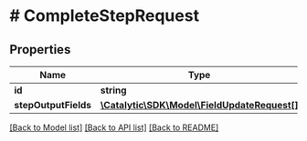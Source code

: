 # # CompleteStepRequest

## Properties

Name | Type | Description | Notes
------------ | ------------- | ------------- | -------------
**id** | **string** |  | [optional] 
**stepOutputFields** | [**\Catalytic\SDK\Model\FieldUpdateRequest[]**](FieldUpdateRequest.md) |  | [optional] 

[[Back to Model list]](../../README.md#documentation-for-models) [[Back to API list]](../../README.md#documentation-for-api-endpoints) [[Back to README]](../../README.md)



